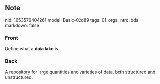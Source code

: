 ## Note
nid: 1653576404261
model: Basic-02d89
tags: 01_orga_intro_bda
markdown: false

### Front
Define what a <b>data lake</b> is.

### Back
A repository for large quantities and varieties of data, both structured and unstructured.
